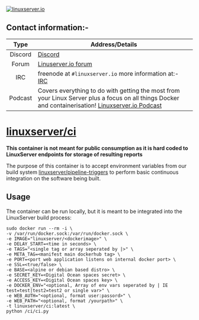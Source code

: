 [linuxserverurl]: https://linuxserver.io
[forumurl]: https://forum.linuxserver.io
[ircurl]: https://www.linuxserver.io/irc/
[podcasturl]: https://www.linuxserver.io/podcast/
[huburl]: https://hub.docker.com/r/linuxserver/ci/
[pipelineurl]: https://github.com/linuxserver/pipeline-triggers

[![linuxserver.io](https://raw.githubusercontent.com/linuxserver/docker-templates/master/linuxserver.io/img/linuxserver_medium.png?v=4&s=4000)][linuxserverurl]


## Contact information:-

| Type | Address/Details |
| :---: | --- |
| Discord | [Discord](https://discord.gg/YWrKVTn) |
| Forum | [Linuserver.io forum][forumurl] |
| IRC | freenode at `#linuxserver.io` more information at:- [IRC][ircurl]
| Podcast | Covers everything to do with getting the most from your Linux Server plus a focus on all things Docker and containerisation! [Linuxserver.io Podcast][podcasturl] |

# [linuxserver/ci][huburl]

**This container is not meant for public consumption as it is hard coded to LinuxServer endpoints for storage of resulting reports**

The purpose of this container is to accept environment variables from our build system [linuxserver/pipeline-triggers][pipelineurl] to perform basic continuous integration on the software being built.

## Usage

The container can be run locally, but it is meant to be integrated into the LinuxServer build process:

```
sudo docker run --rm -i \
-v /var/run/docker.sock:/var/run/docker.sock \
-e IMAGE="linuxserver/<dockerimage>" \
-e DELAY_START=<time in seconds> \
-e TAGS="<single tag or array seperated by |>" \
-e META_TAG=<manifest main dockerhub tag> \
-e PORT=<port web application listens on internal docker port> \
-e SSL=<true/false> \
-e BASE=<alpine or debian based distro> \
-e SECRET_KEY=<Digital Ocean spaces secret> \
-e ACCESS_KEY=<Digital Ocean spaces key> \
-e DOCKER_ENV="<optional, Array of env vars seperated by | IE test=test|test2=test2 or single var>" \
-e WEB_AUTH="<optional, format user:passord>" \
-e WEB_PATH="<optional, format /yourpath>" \
-t linuxserver/ci:latest \
python /ci/ci.py
```

